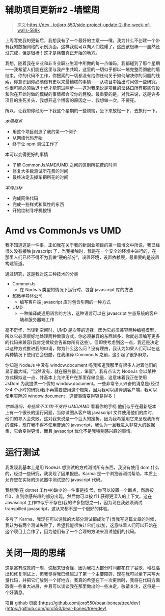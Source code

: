 # 辅助项目更新#2 -墙壁周

> 原文:[https://dev . to/joro 550/side-project-update-2-the-week-of-walls-588k](https://dev.to/joro550/side-project-update-2-the-week-of-walls-588k)

上周写完我的更新后，我想我有了一个最好的主意——嘿，我为什么不创建一个带有我的数据网格的示例页面，这样我就可以向人们炫耀了，这应该很棒——虽然还没完成，但是很棒！这才是痛苦真正开始的地方。

我想，随着我在专业和非专业职业生涯中所做的每一点编码，我都碰到了那个星期——我希望人们能在这里与我产生共鸣，这里的一切似乎都以一堵完整而彻底的墙结束。你的代码不工作，你搜索的一切都没有给你任何关于如何解决你的问题的线索，你意识到你必须做有史以来最糟糕的事情——从项目中抽出时间做一些研究，你很可能必须后退十步才能前进两步——这对我来说是项目的岔路口所有那些假设和你在开始时做的模糊的事情都会咬你的屁股。最重要的是，对我来说，这是许多项目的生死关头，我想开这个博客的原因之一，我想做一次，不要死。

所以，让我带你经历一下我这个星期的一些烦恼，坐下来放松一下，去旅行一下。

*本周亮点*

*   用这个项目创造了我的第一个例子
*   从网络代码开始
*   终于让 npm 测试工作了

本可以变得更好的事情

*   了解 CommonJs/AMD/UMD 之间的区别所花费的时间
*   修复大多数测试所花费的时间
*   最终决定去掉车把所花的时间

*本周目标*

*   完成网络代码
*   完成一些样式和属性的东西
*   开始绘制寻呼机按钮

# [](#amd-vs-commonjs-vs-umd)Amd vs CommonJs vs UMD

我不知道这是一件事，正如我在关于我的新副业项目的第一篇博文中所说，我已经很久没有接触 javascript 了，当我接触时，我是在一个安全的环境中进行的，在那里人们已经不得不为我做“硬的部分”，设置环境，设置依赖项，最重要的是设置构建管道。

通过研究，这是我对这三种技术的分类

*   CommonJs
    *   在 NodeJs 类型的情况下运行时，包含 javascript 库的方法
*   超微半导体公司
    *   编写客户端 javascript 库时包含引用的一种方式
*   UMD
    *   一种编译成通用语言的方法，这种语言可以在 javascript 生态系统的客户端和服务器端工作

毫不奇怪，当谈到空间时，UMD 是次等的选择，因为它必须兼容两种编程模型，所以它必须很好地处理两种做事方式，你必须兼容的东西越多，你就必须编写更多的代码来兼容(我肯定微软会告诉你所有这些)。但即使考虑到这一点，我还是决定以这种方式推进我的申请，你为什么这么问？没有理由，我认为如果人们可以在这两种情况下使用它会很酷，在我编译 CommonJs 之前，这引起了很多麻烦。

你知道 NodeJs
中没有 window.document 吗我知道我那里有很多人对着他们的显示器大喊，“当然没有，就在服务器上，笨蛋”。我有点认为 NodeJs 会以某种方式模拟这一点，并基本上允许用户在那里存储变量，这意味着我正在使用 JsDom 为我提供一个假的 window.document。一些非常令人兴奋的消息是(经过 3-4 个小时的研究)我不再需要使用这个框架，因为我可以编译到客户端，我可以使用实际的 window.document，这使事情变得容易得多！

*你知道吗，有些库不工作/不支持 UMD/AMD*
看看你的手柄
他们似乎在最新版本上有一个很长的运行问题，当你试图从客户端 javascript 文件使用他们的库时，他们的导入会失败。这对我来说是一个巨大的挫折，因为我希望用它来呈现我所有的控件，现在我不得不使用普通的 javascript，我认为一旦我进入非常大的数据集，它会变得更慢，而且 javascript 优化不是我特别感兴趣的事情。

# [](#getting-the-tests-to-run)运行测试

我发现我基本上是用 NodeJs 想测试的方式测试所有东西，我没有使用 dom 什么的，经过一些研究，我发现了因果报应。Karma 是一个浏览器测试帮助，本质上允许您在实际的浏览器中测试您的 javascript 代码。

我想我(在 dotnet 工作中)缺少的一件事是按 f5，你可以设置一个断点，然后按 f10，直到你感兴趣的部分出现，然后你可以按 f11 获得更深入的上下文。这在 Javascript 工作中似乎不存在(我的许多抱怨之一)，因为现在我必须调试 transpilled javascript，这从来都不是一个很好的体验。

多亏了 Karma，我现在可以说我的大部分测试都成功了(当我写这篇文章的时候，我认为有两个测试失败了，希望我能很快让它们成功)，这意味着人们可以开始在这个项目上合作了，因为他们有了一个合理的方法来测试他们的代码。

# [](#closing-thoughts-of-the-week)关闭一周的思绪

这是富有成效的一周，说起来很奇怪，因为我把大部分时间都花在了谷歌、堆栈溢出和修复测试上，但我觉得我已经越过了第一个主要障碍，现在我可以坐下来写大量代码，并把它们放到一个好地方。我真的希望在下一次更新时，我将在代码方面取得一些重大进展，并且可以谈谈我在那里做出的一些决定。敬请关注，这将是一个好消息。

项目 github 页面:[https://github.com/joro550/bear-bones/tree/dev](https://github.com/joro550/bear-bones/tree/dev)